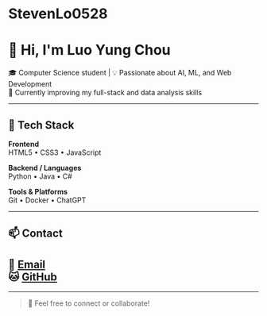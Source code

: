 ﻿# StevenLo0528
# 👋 Hi, I'm Luo Yung Chou

🎓 Computer Science student | 💡 Passionate about AI, ML, and Web Development  
🚀 Currently improving my full-stack and data analysis skills

---

## 🔧 Tech Stack

**Frontend**  
HTML5 • CSS3 • JavaScript  

**Backend / Languages**  
Python • Java • C#  

**Tools & Platforms**  
Git • Docker • ChatGPT  

---

## 📫 Contact

📧 [Email](mailto:a131835258@gmail.com)  
🐱 [GitHub](https://github.com/StevenLo0528)  
---


---

> 🙌 Feel free to connect or collaborate!
